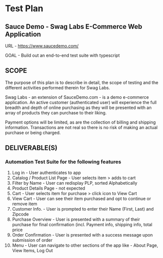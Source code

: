 # Test Plan

## Sauce Demo - Swag Labs E-Commerce Web Application

URL - <https://www.saucedemo.com/>

GOAL - Build out an end-to-end test suite with typescript

## SCOPE

The purpose of this plan is to describe in detail, the scope of testing and the different activities performed therein for Swag Labs.

Swag Labs - an extension of SauceDemo.com - is a demo e-commerce application. An active customer (authenticated user) will experience the full breadth and depth of online purchasing as they will be presented with an array of products they can purchase to their liking.

Payment options will be limited, as are the collection of billing and shipping information.
Transactions are not real so there is no risk of making an actual purchase or being charged.

## DELIVERABLE(S)

### Automation Test Suite for the following features

   1. Log in - User authenticates to app
   2. Catalog / Product List Page - User selects item > adds to cart
   3. Filter by Name - User can redisplay PLP, sorted Alphabetically
   4. Product Details Page - not expected
   5. Cart - User selects item for purchase > click icon to View Cart
   6. View Cart - User can see their item purchased and opt to continue or remove item
   7. Customer Info. - User is prompted to enter their Name (First, Last) and Zipcode
   8. Purchase Overview - User is presented with a summary of their purchase for final confirmation (incl. Payment info, shipping info, total price
   9. Order Confirmation - User is presented with a success message upon submission of order
   10. Menu - User can navigate to other sections of the app like - About Page, View Items, Log Out
